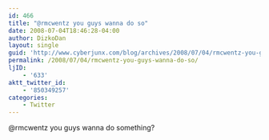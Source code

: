```yaml
---
id: 466
title: "@rmcwentz you guys wanna do so"
date: 2008-07-04T18:46:28-04:00
author: DizkoDan
layout: single
guid: 'http://www.cyberjunx.com/blog/archives/2008/07/04/rmcwentz-you-guys-wanna-do-so/'
permalink: /2008/07/04/rmcwentz-you-guys-wanna-do-so/
ljID:
    - '633'
aktt_twitter_id:
    - '850349257'
categories:
    - Twitter
---
```


@rmcwentz you guys wanna do something?